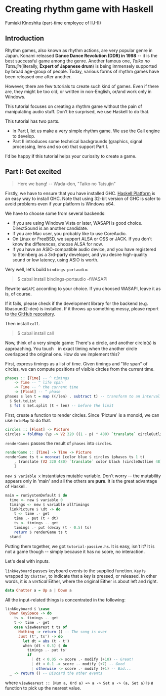 Creating rhythm game with Haskell
====
Fumiaki Kinoshita (part-time employee of IIJ-II)

Introduction
----
Rhythm games, also known as rhythm actions, are very popular genre in Japan. Konami released __Dance Dance Revolution (DDR) in 1998__ -- it is the best successful game among the genre. Another famous one, _Taiko no Tatsujin_(literally, __Expert of Japanese drum__) is being immensely supported by broad age-group of people. Today, various forms of rhythm games have been released one after another.

However, there are few tutorials to create such kind of games. Even if there are, they might be too old, or written in non-English, or/and work only in Windows.

This tutorial focuses on creating a rhythm game without the pain of manipulating audio stuff. Don't be surprised, we use Haskell to do that.

This tutorial has two parts.

* In Part I, let us make a very simple rhythm game. We use the Call engine to develop.
* Part II introduces some technical backgrounds (graphics, signal processing, lens and so on) that support Part I.

I'd be happy if this tutorial helps your curiosity to create a game.

Part I: Get excited
----

> Here we bang! -- Wada-don, "Taiko no Tatsujin"

Firstly, we have to ensure that you have installed GHC. [Haskell Platform](https://www.haskell.org/platform/) is an easy way to install GHC. Note that using 32-bit version of GHC is safer to avoid problems even if your platform is Windows x64.

We have to choose some from several backends:

* If you are using Windows Vista or later, WASAPI is good choice. DirectSound is an another candidate.
* If you are Mac user, you probably like to use CoreAudio.
* On Linux or FreeBSD, we support ALSA or OSS or JACK. If you don't know the differences, choose ALSA for now.
* If you have an ASIO-compatible audio device, and you have registered to Steinberg as a 3rd-party developer, and you desire high-quality sound or low latency, using ASIO is worth.

Very well, let's build `bindings-portaudio`:

> $ cabal install bindings-portaudio -fWASAPI

Rewrite `WASAPI` according to your choice. If you choosed WASAPI, leave it as is, of course.

If it fails, please check if the development library for the backend (e.g. libasound2-dev) is installed. If it throws up something messy, please report to [the GitHub repository](https://github.com/fumieval/bindings-portaudio/issues).

Then install `call`.

> $ cabal install call

Now, think of a very simple game: There's a circle, and another circle(s) is approaching. You touch　in exact timing when the another circle overlapped the original one. How do we implement this? 

First, express timings as a list of time. Given timings and "life span" of circles, we can compute positions of visible circles from the current time.

```haskell
phases :: [Time] -- ^ timings
    -> Time -- ^ life span
    -> Time -- ^ the current time
    -> [Float] -- ^ phase
phases s len t = map ((/len) . subtract t) -- transform to an interval [0, 1]
  $ Set.toList
  $ fst $ Set.split (t + len) -- before the limit
```

First, create a function to render circles. Since 'Picture' is a monoid, we can use `foldMap` to do that.

```haskell
circles :: [Float] -> Picture
circles = foldMap (\p -> V2 320 ((1 - p) * 480) `translate` circleOutline 48)
```

`renderGames` passes the result of `phases` into `circles`.

```haskell
renderGame :: [Time] -> Time -> Picture
renderGame ts t = mconcat [color blue $ circles (phases ts 1 t)
    , translate (V2 320 480) `translate` color black (circleOutline 48) -- criterion
    ]
```

`new $ variable x` instantiates mutable variable. Don't worry -- the mutability appears only in 'main' and all the others are **pure**. It is the great advantage of Haskell.

```haskell
main = runSystemDefault $ do
  time <- new $ variable 0
  timings <- new $ variable allTimings
  linkPicture $ \dt -> do
    t <- time .- get
    time .- put (t + dt)
    ts <- timings .- get
    timings .- put (decay (t - 0.5) ts)
    return $ renderGame ts t
  stand
```

Putting them together, we got `tutorial-passive.hs`. It is easy, isn't it? It is not a game though -- simply because it has no score, no interaction.

Let's deal with inputs.

`linkKeyboard` passes keyboard events to the supplied function. `Key` is wrapped by `Chatter`, to indicate that a key is pressed, or released. In other words, it is a _vertical_ Either, where the original Either is about left and right.

```haskell
data Chatter a = Up a | Down a
```

All the input-related things is concentrated in the following:

```haskell
linkKeyboard $ \case
  Down KeySpace -> do
    ts <- timings .- get
    t <- time .- get
    case viewNearest t ts of
      Nothing -> return () -- The song is over
      Just (t', ts') -> do
        let dt = abs (t - t')
        when (dt < 0.5) $ do
          timings .- put ts'
          if
            | dt < 0.05 -> score .- modify (+10) -- Great!
            | dt < 0.1 -> score .- modify (+7) -- Good
            | otherwise -> score .- modify (+1) -- Bad...
  _ -> return () -- Discard the other events
```

where `viewNearest :: (Num a, Ord a) => a -> Set a -> (a, Set a)` is a function to pick up the nearest value.
